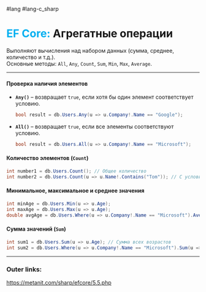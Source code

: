 #lang #lang-c_sharp 
# <font color="#00b0f0">EF Core:</font> Агрегатные операции

Выполняют вычисления над набором данных (сумма, среднее, количество и т.д.).  
Основные методы: `All`, `Any`, `Count`, `Sum`, `Min`, `Max`, `Average`.  

---
#### **Проверка наличия элементов**  
- **`Any()`** – возвращает `true`, если хотя бы один элемент соответствует условию.  
  ```csharp
  bool result = db.Users.Any(u => u.Company!.Name == "Google");
  ```  

- **`All()`** – возвращает `true`, если все элементы соответствуют условию.  
  ```csharp
  bool result = db.Users.All(u => u.Company!.Name == "Microsoft");
  ```  
 
#### **Количество элементов (`Count`)**  
```csharp
int number1 = db.Users.Count(); // Общее количество  
int number2 = db.Users.Count(u => u.Name!.Contains("Tom")); // С условием  
```  

#### **Минимальное, максимальное и среднее значения**  
```csharp
int minAge = db.Users.Min(u => u.Age);  
int maxAge = db.Users.Max(u => u.Age);  
double avgAge = db.Users.Where(u => u.Company!.Name == "Microsoft").Average(u => u.Age);  
```  

#### **Сумма значений (`Sum`)**  
```csharp
int sum1 = db.Users.Sum(u => u.Age); // Сумма всех возрастов  
int sum2 = db.Users.Where(u => u.Company!.Name == "Microsoft").Sum(u => u.Age);  
```  
 
---
### Outer links:
https://metanit.com/sharp/efcore/5.5.php
